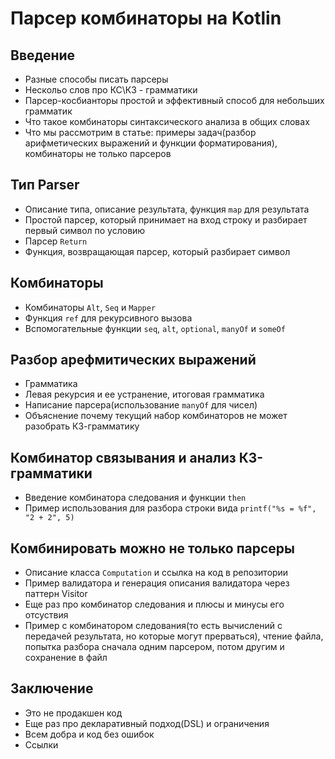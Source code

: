 # Парсер комбинаторы на Kotlin

## Введение
 - Разные способы писать парсеры
 - Нескольо слов про КС\КЗ - грамматики
 - Парсер-косбианторы простой и эффективный способ для небольших грамматик
 - Что такое комбинаторы синтаксического анализа в общих словах
 - Что мы рассмотрим в статье: примеры задач(разбор арифметических выражений и функции форматирования), комбинаторы не только парсеров

## Тип Parser
 - Описание типа, описание результата, функция `map` для результата 
 - Простой парсер, который принимает на вход строку и разбирает первый символ по условию
 - Парсер `Return`
 - Функция, возвращающая парсер, который разбирает символ

## Комбинаторы
 - Комбинаторы `Alt`, `Seq` и `Mapper`
 - Функция `ref` для рекурсивного вызова
 - Вспомогательные функции `seq`, `alt`, `optional`, `manyOf` и `someOf`

## Разбор арефмитических выражений
 - Грамматика
 - Левая рекурсия и ее устранение, итоговая грамматика
 - Написание парсера(использование `manyOf` для чисел)
 - Объяснение почему текущий набор комбинаторов не может разобрать КЗ-грамматику

## Комбинатор связывания и анализ КЗ-грамматики
 - Введение комбинатора следования и функции `then`
 - Пример использования для разбора строки вида `printf("%s = %f", "2 + 2", 5)`

## Комбинировать можно не только парсеры
 - Описание класса `Computation` и ссылка на код в репозитории
 - Пример валидатора и генерация описания валидатора через паттерн Visitor
 - Еще раз про комбинатор следования и плюсы и минусы его отсуствия
 - Пример с комбинатором следования(то есть вычислений с передачей результата, но которые могут прерваться), 
   чтение файла, попытка разбора сначала одним парсером, потом другим и сохранение в файл

## Заключение
 - Это не продакшен код
 - Еще раз про декларативный подход(DSL) и ограничения
 - Всем добра и код без ошибок 
 - Ссылки